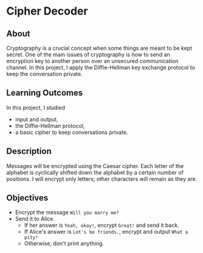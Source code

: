 # Cipher Decoder

## About
Cryptography is a crucial concept when some things are meant to be kept secret. One of the main issues of cryptography is how to send an encryption key to another person over an unsecured communication channel. In this project, I apply the Diffie-Hellman key exchange protocol to keep the conversation private.

## Learning Outcomes
In this project, I studied 
- input and output, 
- the Diffie-Hellman protocol, 
- a basic cipher to keep conversations private.

## Description
Messages will be encrypted using the Caesar cipher.
Each letter of the alphabet is cyclically shifted down the alphabet by a certain number of positions. 
I will encrypt only letters; other characters will remain as they are.

## Objectives
- Encrypt the message `Will you marry me?` 
- Send it to Alice. 
  - If her answer is `Yeah, okay!`, encrypt `Great!` and send it back. 
  - If Alice's answer is `Let's be friends.`, encrypt and output `What a pity!` 
  - Otherwise, don't print anything.